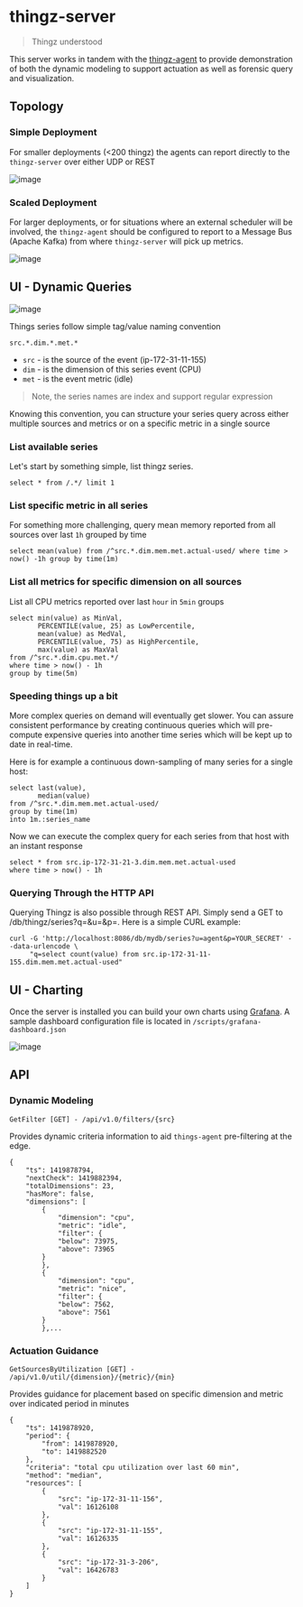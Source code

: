 # thingz-server

> Thingz understood

This server works in tandem with the [thingz-agent](https://github.com/mchmarny/thingz-agent) to provide demonstration of both the dynamic modeling to support actuation as well as forensic query and visualization.

## Topology

### Simple Deployment

For smaller deployments (<200 thingz) the agents can report directly to the `thingz-server` over either UDP or REST

![image](./images/thingz-simple.png)

### Scaled Deployment 

For larger deployments, or for situations where an external scheduler will be involved, the `thingz-agent` should be configured to report to a Message Bus (Apache Kafka) from where `thingz-server` will pick up metrics.

![image](./images/thingz-scaled.png)

## UI - Dynamic Queries

![image](./images/thingz-query.png)

Things series follow simple tag/value naming convention

```
src.*.dim.*.met.*
```

* `src` - is the source of the event (ip-172-31-11-155)
* `dim` - is the dimension of this series event (CPU)
* `met` - is the event metric (idle)

> Note, the series names are index and support regular expression 

Knowing this convention, you can structure your series query across either multiple sources and metrics or on a specific metric in a single source


### List available series

Let's start by something simple, list thingz series.

```
select * from /.*/ limit 1
```

### List specific metric in all series 

For something more challenging, query mean memory reported from all sources over last `1h` grouped by time

```
select mean(value) from /^src.*.dim.mem.met.actual-used/ where time > now() -1h group by time(1m)
```

### List all metrics for specific dimension on all sources

List all CPU metrics reported over last `hour` in `5min` groups

```
select min(value) as MinVal,
       PERCENTILE(value, 25) as LowPercentile,
       mean(value) as MedVal,
       PERCENTILE(value, 75) as HighPercentile,
       max(value) as MaxVal
from /^src.*.dim.cpu.met.*/
where time > now() - 1h
group by time(5m)
```

### Speeding things up a bit

More complex queries on demand will eventually get slower. You can assure consistent performance by creating continuous queries which will pre-compute expensive queries into another time series which will be kept up to date in real-time. 

Here is for example a continuous down-sampling of many series for a single host:

```
select last(value),
       median(value)
from /^src.*.dim.mem.met.actual-used/
group by time(1m)
into 1m.:series_name
```

Now we can execute the complex query for each series from that host with an instant response

```
select * from src.ip-172-31-21-3.dim.mem.met.actual-used 
where time > now() - 1h
```

### Querying Through the HTTP API

Querying Thingz is also possible through REST API. Simply send a GET to /db/thingz/series?q=<query>&u=<user>&p=<pass>. Here is a simple CURL example:

```
curl -G 'http://localhost:8086/db/mydb/series?u=agent&p=YOUR_SECRET' --data-urlencode \
     "q=select count(value) from src.ip-172-31-11-155.dim.mem.met.actual-used"
```

## UI - Charting

Once the server is installed you can build your own charts using [Grafana](http://grafana.org/). A sample dashboard configuration file is located in `/scripts/grafana-dashboard.json`

![image](./images/thingz-chart.png)

## API

### Dynamic Modeling 

```
GetFilter [GET] - /api/v1.0/filters/{src}
```

Provides dynamic criteria information to aid `things-agent` pre-filtering at the edge.

```
{
    "ts": 1419878794,
    "nextCheck": 1419882394,
    "totalDimensions": 23,
    "hasMore": false,
    "dimensions": [
        {
            "dimension": "cpu",
            "metric": "idle",
            "filter": {
            "below": 73975,
            "above": 73965
        }
        },
        {
            "dimension": "cpu",
            "metric": "nice",
            "filter": {
            "below": 7562,
            "above": 7561
        }
        },...
```

### Actuation Guidance 

```
GetSourcesByUtilization [GET] - /api/v1.0/util/{dimension}/{metric}/{min}
```

Provides guidance for placement based on specific dimension and metric over indicated period in minutes

```
{
    "ts": 1419878920,
    "period": {
        "from": 1419878920,
        "to": 1419882520
    },
    "criteria": "total cpu utilization over last 60 min",
    "method": "median",
    "resources": [
        {
            "src": "ip-172-31-11-156",
            "val": 16126108
        },
        {
            "src": "ip-172-31-11-155",
            "val": 16126335
        },
        {
            "src": "ip-172-31-3-206",
            "val": 16426783
        }
    ]
}
```


